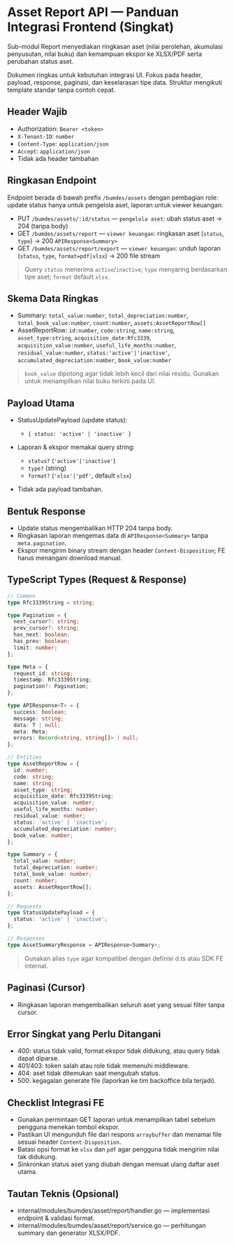 # Asset Report API — Panduan Integrasi Frontend (Singkat)

Sub-modul Report menyediakan ringkasan aset (nilai perolehan, akumulasi penyusutan, nilai buku) dan kemampuan ekspor ke XLSX/PDF serta perubahan status aset.

Dokumen ringkas untuk kebutuhan integrasi UI. Fokus pada header, payload, response, paginasi, dan keselarasan tipe data. Struktur mengikuti template standar tanpa contoh cepat.

## Header Wajib

- Authorization: `Bearer <token>`
- `X-Tenant-ID`: `number`
- `Content-Type`: `application/json`
- `Accept`: `application/json`
- Tidak ada header tambahan

## Ringkasan Endpoint

Endpoint berada di bawah prefix `/bumdes/assets` dengan pembagian role: update status hanya untuk pengelola aset, laporan untuk viewer keuangan.

- PUT `/bumdes/assets/:id/status` — `pengelola aset`: ubah status aset → 204 (tanpa body)
- GET `/bumdes/assets/report` — `viewer keuangan`: ringkasan aset (`status`, `type`) → 200 `APIResponse<Summary>`
- GET `/bumdes/assets/report/export` — `viewer keuangan`: unduh laporan (`status`, `type`, `format=pdf|xlsx`) → 200 file stream

> Query `status` menerima `active`/`inactive`; `type` menyaring berdasarkan tipe aset; `format` default `xlsx`.

## Skema Data Ringkas

- Summary: `total_value:number`, `total_depreciation:number`, `total_book_value:number`, `count:number`, `assets:AssetReportRow[]`
- AssetReportRow: `id:number`, `code:string`, `name:string`, `asset_type:string`, `acquisition_date:Rfc3339`, `acquisition_value:number`, `useful_life_months:number`, `residual_value:number`, `status:'active'|'inactive'`, `accumulated_depreciation:number`, `book_value:number`

> `book_value` dipotong agar tidak lebih kecil dari nilai residu. Gunakan untuk menampilkan nilai buku terkini pada UI.

## Payload Utama

- StatusUpdatePayload (update status):
  - `{ status: 'active' | 'inactive' }`

- Laporan & ekspor memakai query string:
  - `status?` (`'active'|'inactive'`)
  - `type?` (string)
  - `format?` (`'xlsx'|'pdf'`, default `xlsx`)

- Tidak ada payload tambahan.

## Bentuk Response

- Update status mengembalikan HTTP 204 tanpa body.
- Ringkasan laporan mengemas data di `APIResponse<Summary>` tanpa `meta.pagination`.
- Ekspor mengirim binary stream dengan header `Content-Disposition`; FE harus menangani download manual.

## TypeScript Types (Request & Response)

```ts
// Common
type Rfc3339String = string;

type Pagination = {
  next_cursor?: string;
  prev_cursor?: string;
  has_next: boolean;
  has_prev: boolean;
  limit: number;
};

type Meta = {
  request_id: string;
  timestamp: Rfc3339String;
  pagination?: Pagination;
};

type APIResponse<T> = {
  success: boolean;
  message: string;
  data: T | null;
  meta: Meta;
  errors: Record<string, string[]> | null;
};

// Entities
type AssetReportRow = {
  id: number;
  code: string;
  name: string;
  asset_type: string;
  acquisition_date: Rfc3339String;
  acquisition_value: number;
  useful_life_months: number;
  residual_value: number;
  status: 'active' | 'inactive';
  accumulated_depreciation: number;
  book_value: number;
};

type Summary = {
  total_value: number;
  total_depreciation: number;
  total_book_value: number;
  count: number;
  assets: AssetReportRow[];
};

// Requests
type StatusUpdatePayload = {
  status: 'active' | 'inactive';
};

// Responses
type AssetSummaryResponse = APIResponse<Summary>;
```

> Gunakan alias `type` agar kompatibel dengan definisi d.ts atau SDK FE internal.

## Paginasi (Cursor)

- Ringkasan laporan mengembalikan seluruh aset yang sesuai filter tanpa cursor.

## Error Singkat yang Perlu Ditangani

- 400: status tidak valid, format ekspor tidak didukung, atau query tidak dapat diparse.
- 401/403: token salah atau role tidak memenuhi middleware.
- 404: aset tidak ditemukan saat mengubah status.
- 500: kegagalan generate file (laporkan ke tim backoffice bila terjadi).

## Checklist Integrasi FE

- Gunakan permintaan GET laporan untuk menampilkan tabel sebelum pengguna menekan tombol ekspor.
- Pastikan UI mengunduh file dari respons `arraybuffer` dan menamai file sesuai header `Content-Disposition`.
- Batasi opsi format ke `xlsx` dan `pdf` agar pengguna tidak mengirim nilai tak didukung.
- Sinkronkan status aset yang diubah dengan memuat ulang daftar aset utama.

## Tautan Teknis (Opsional)

- internal/modules/bumdes/asset/report/handler.go — implementasi endpoint & validasi format.
- internal/modules/bumdes/asset/report/service.go — perhitungan summary dan generator XLSX/PDF.
